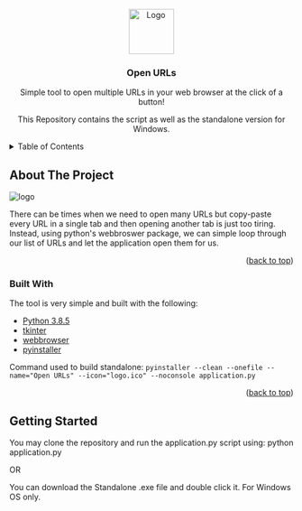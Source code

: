 <div id="top"></div>
<!--
*** Thanks for checking out the Best-README-Template. If you have a suggestion
*** that would make this better, please fork the repo and create a pull request
*** or simply open an issue with the tag "enhancement".
*** Don't forget to give the project a star!
*** Thanks again! Now go create something AMAZING! :D
-->


<!-- PROJECT LOGO -->
<br />
<div align="center">
    <img src="https://user-images.githubusercontent.com/32167236/137458368-473ce346-d295-4476-9eeb-2a51ab7cd3a9.png" alt="Logo" width="80" height="80">

  <h3 align="center">Open URLs</h3>

  <p align="center">
    Simple tool to open multiple URLs in your web browser at the click of a button!
  </p>
  <p align="center">
    This Repository contains the script as well as the standalone version for Windows.
  </p>
</div>

<details>
  <summary>Table of Contents</summary>
  <ol>
    <li>
      <a href="#about-the-project">About The Project</a>
      <ul>
        <li><a href="#built-with">Built With</a></li>
      </ul>
    </li>
    <li>
      <a href="#getting-started">Getting Started</a>
    </li>
  </ol>
</details>

## About The Project

![logo](https://user-images.githubusercontent.com/32167236/137458368-473ce346-d295-4476-9eeb-2a51ab7cd3a9.png)

There can be times when we need to open many URLs but copy-paste every URL in a single tab and then opening another tab is just too tiring.
Instead, using python's webbroswer package, we can simple loop through our list of URLs and let the application open them for us.

<p align="right">(<a href="#top">back to top</a>)</p>

### Built With

The tool is very simple and built with the following:

* [Python 3.8.5](https://www.python.org/)
* [tkinter](https://docs.python.org/3/library/tkinter.html)
* [webbrowser](https://docs.python.org/3/library/webbrowser.html)
* [pyinstaller](https://pyinstaller.readthedocs.io/en/stable/index.html)

Command used to build standalone:
```pyinstaller --clean --onefile --name="Open URLs" --icon="logo.ico" --noconsole application.py ```

<p align="right">(<a href="#top">back to top</a>)</p>

## Getting Started

You may clone the repository and run the application.py script using:
python application.py

OR

You can download the Standalone .exe file and double click it. For Windows OS only.
